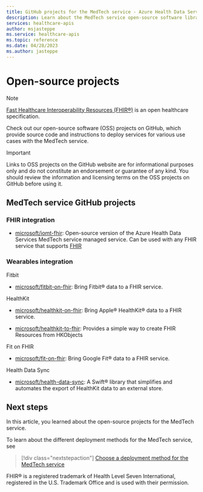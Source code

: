 ```yaml
---
title: GitHub projects for the MedTech service - Azure Health Data Services
description: Learn about the MedTech service open-source software library for ingesting device messages from popular wearable devices.
services: healthcare-apis
author: msjasteppe
ms.service: healthcare-apis
ms.topic: reference
ms.date: 04/28/2023
ms.author: jasteppe
---
```

# Open-source projects

> [!NOTE]
> [Fast Healthcare Interoperability Resources (FHIR&#174;)](https://www.hl7.org/fhir/) is an open healthcare specification.

Check out our open-source software (OSS) projects on GitHub, which provide source code and instructions to deploy services for various use cases with the MedTech service.

> [!IMPORTANT]
> Links to OSS projects on the GitHub website are for informational purposes only and do not constitute an endorsement or guarantee of any kind.  You should review the information and licensing terms on the OSS projects on GitHub before using it.  

## MedTech service GitHub projects

### FHIR integration

* [microsoft/iomt-fhir](https://github.com/microsoft/iomt-fhir): Open-source version of the Azure Health Data Services MedTech service managed service. Can be used with any FHIR service that supports [FHIR](https://www.hl7.org/implement/standards/product_brief.cfm?product_id=491)

### Wearables integration

Fitbit

* [microsoft/fitbit-on-fhir](https://github.com/microsoft/FitbitOnFHIR): Bring Fitbit&#174; data to a FHIR service.

HealthKit

* [microsoft/healthkit-on-fhir](https://github.com/microsoft/healthkit-on-fhir): Bring Apple&#174; HealthKit&#174; data to a FHIR service.

* [microsoft/healthkit-to-fhir](https://github.com/microsoft/healthkit-to-fhir): Provides a simple way to create FHIR Resources from HKObjects

Fit on FHIR

* [microsoft/fit-on-fhir](https://github.com/microsoft/fit-on-fhir): Bring Google Fit&#174; data to a FHIR service.

Health Data Sync

* [microsoft/health-data-sync](https://github.com/microsoft/health-data-sync): A Swift&#174; library that simplifies and automates the export of HealthKit data to an external store.

## Next steps

In this article, you learned about the open-source projects for the MedTech service.

To learn about the different deployment methods for the MedTech service, see

> [!div class="nextstepaction"]
> [Choose a deployment method for the MedTech service](deploy-choose-method.md)

FHIR&#174; is a registered trademark of Health Level Seven International, registered in the U.S. Trademark Office and is used with their permission.
